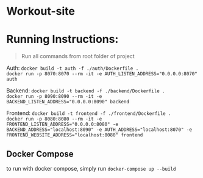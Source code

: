 # Workout-site

# Running Instructions:
> Run all commands from root folder of project 

Auth: `docker build -t auth -f ./auth/Dockerfile .`  
`docker run -p 8070:8070 --rm -it -e AUTH_LISTEN_ADDRESS="0.0.0.0:8070" auth`

Backend: `docker build -t backend -f ./backend/Dockerfile .`  
`docker run -p 8090:8090 --rm -it -e BACKEND_LISTEN_ADDRESS="0.0.0.0:8090" backend`

Frontend: `docker build -t frontend -f ./frontend/Dockerfile .`  
`docker run -p 8080:8080 --rm -it -e FRONTEND_LISTEN_ADDRESS="0.0.0.0:8080" -e BACKEND_ADDRESS="localhost:8090" -e AUTH_ADDRESS="localhost:8070" -e FRONTEND_WEBSITE_ADDRESS="localhost:8080" frontend`

## Docker Compose
to run with docker compose, simply run `docker-compose up --build`
